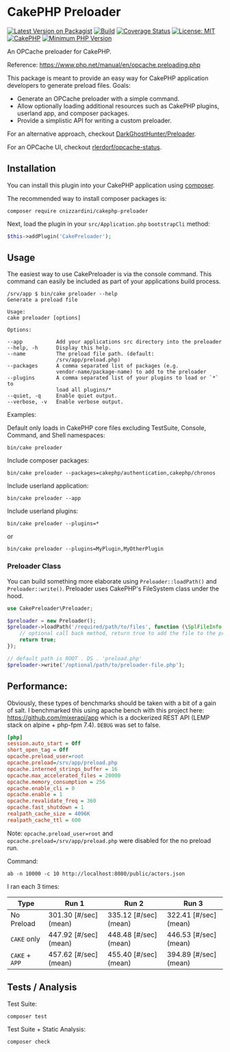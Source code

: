 # CakePHP Preloader

[![Latest Version on Packagist](https://img.shields.io/packagist/v/cnizzardini/cakephp-preloader.svg?style=flat-square)](https://packagist.org/packages/cnizzardini/cakephp-preloader)
[![Build](https://github.com/cnizzardini/cakephp-preloader/workflows/Build/badge.svg?branch=main)](https://github.com/cnizzardini/cakephp-preloader/actions)
[![Coverage Status](https://coveralls.io/repos/github/cnizzardini/cakephp-preloader/badge.svg?branch=main)](https://coveralls.io/github/cnizzardini/cakephp-preloader?branch=main)
[![License: MIT](https://img.shields.io/badge/license-mit-blue)](LICENSE.md)
[![CakePHP](https://img.shields.io/badge/cakephp-%3E%3D%204.0-red?logo=cakephp)](https://book.cakephp.org/4/en/index.html)
[![Minimum PHP Version](https://img.shields.io/badge/php-%3E%3D%207.2-8892BF.svg?logo=php)](https://php.net/)

An OPCache preloader for CakePHP.

Reference: https://www.php.net/manual/en/opcache.preloading.php

This package is meant to provide an easy way for CakePHP application developers to generate preload
files. Goals:

- Generate an OPCache preloader with a simple command.
- Allow optionally loading additional resources such as CakePHP plugins, userland app, and
composer packages.
- Provide a simplistic API for writing a custom preloader.

For an alternative approach, checkout [DarkGhostHunter/Preloader](https://github.com/DarkGhostHunter/Preloader).

For an OPCache UI, checkout [rlerdorf/opcache-status](https://github.com/rlerdorf/opcache-status).

## Installation

You can install this plugin into your CakePHP application using [composer](https://getcomposer.org).

The recommended way to install composer packages is:

```console
composer require cnizzardini/cakephp-preloader
```

Next, load the plugin in your `src/Application.php` `bootstrapCli`
method:

```php
$this->addPlugin('CakePreloader');
```

## Usage

The easiest way to use CakePreloader is via the console command. This command can easily be included as
part of your applications build process.

```console
/srv/app $ bin/cake preloader --help
Generate a preload file

Usage:
cake preloader [options]

Options:

--app           Add your applications src directory into the preloader
--help, -h      Display this help.
--name          The preload file path. (default:
                /srv/app/preload.php)
--packages      A comma separated list of packages (e.g.
                vendor-name/package-name) to add to the preloader
--plugins       A comma separated list of your plugins to load or `*` to
                load all plugins/*
--quiet, -q     Enable quiet output.
--verbose, -v   Enable verbose output.

```

Examples:

Default only loads in CakePHP core files excluding TestSuite, Console, Command, and Shell namespaces:
```console
bin/cake preloader
```

Include composer packages:
```console
bin/cake preloader --packages=cakephp/authentication,cakephp/chronos
```

Include userland application:
```console
bin/cake preloader --app
```

Include userland plugins:
```console
bin/cake preloader --plugins=*
```

or

```console
bin/cake preloader --plugins=MyPlugin,MyOtherPlugin
```

### Preloader Class

You can build something more elaborate using `Preloader::loadPath()` and `Preloader::write()`. Preloader uses
CakePHP's FileSystem class under the hood.

```php
use CakePreloader\Preloader;

$preloader = new Preloader();
$preloader->loadPath('/required/path/to/files', function (\SplFileInfo $file) {
    // optional call back method, return true to add the file to the preloader
    return true;
});

// default path is ROOT . DS . 'preload.php'
$preloader->write('/optional/path/to/preloader-file.php');
```

## Performance:

Obviously, these types of benchmarks should be taken with a bit of a gain of salt. I benchmarked this using apache bench with this project here: https://github.com/mixerapi/app which is a dockerized REST API (LEMP stack on alpine + php-fpm 7.4). `DEBUG` was set to false.

```ini
[php]
session.auto_start = Off
short_open_tag = Off
opcache.preload_user=root
opcache.preload=/srv/app/preload.php
opcache.interned_strings_buffer = 16
opcache.max_accelerated_files = 20000
opcache.memory_consumption = 256
opcache.enable_cli = 0
opcache.enable = 1
opcache.revalidate_freq = 360
opcache.fast_shutdown = 1
realpath_cache_size = 4096K
realpath_cache_ttl = 600
```

Note: `opcache.preload_user=root` and `opcache.preload=/srv/app/preload.php` were disabled for the no preload run.

Command:

```console
ab -n 10000 -c 10 http://localhost:8080/public/actors.json
```

I ran each 3 times:

| Type      | Run 1 | Run 2 | Run 3 |
| ----------- | ----------- | ----------- | ----------- |
| No Preload | 301.30 [#/sec] (mean) |  335.12 [#/sec] (mean) | 322.41 [#/sec] (mean) |
| `CAKE` only | 447.92 [#/sec] (mean) |  448.48 [#/sec] (mean) | 446.53 [#/sec] (mean) |
| `CAKE` + `APP` | 457.62 [#/sec] (mean) |  455.40 [#/sec] (mean) | 394.89 [#/sec] (mean) |

## Tests / Analysis

Test Suite:

```console
composer test
```

Test Suite + Static Analysis:

```console
composer check
```
